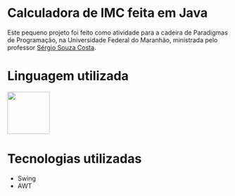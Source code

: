 # Calculadora de IMC feita em Java

Este pequeno projeto foi feito como atividade para a cadeira de Paradigmas de Programação, na Universidade Federal do Maranhão, ministrada pelo professor [Sérgio Souza Costa](https://github.com/profsergiocosta).

# Linguagem utilizada

<img src="https://cdn2.iconfinder.com/data/icons/metro-ui-dock/512/Java.png" width="96">

# Tecnologias utilizadas

- Swing
- AWT
